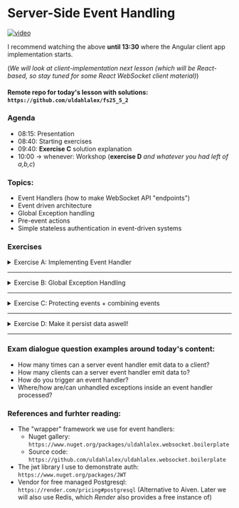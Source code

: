 
# Server-Side Event Handling

[![video](https://img.youtube.com/vi/nKCCoZmV2ls/0.jpg)](https://youtu.be/nKCCoZmV2ls)

I recommend watching the above **until 13:30** where the Angular client app implementation starts. 

(*We will look at client-implementation next lesson (which will be React-based, so stay tuned for some React WebSocket client material)*)

#### Remote repo for today's lesson with solutions: `https://github.com/uldahlalex/fs25_5_2`



### Agenda

- 08:15: Presentation
- 08:40: Starting exercises
- 09:40: **Exercise C** solution explanation
- 10:00 -> whenever: Workshop (**exercise D** *and whatever you had left of a,b,c*)

### Topics:

- Event Handlers (how to make WebSocket API "endpoints")
- Event driven architecture
- Global Exception handling
- Pre-event actions
- Simple stateless authentication in event-driven systems

### Exercises


<!-- #region ex A -->

<details>
    <summary>Exercise A: Implementing Event Handler</summary>


<div style="margin: 20px; padding: 5px;  box-shadow: 10px 10px 10px grey;">


#### Task
The WebSocket API should be able to trigger different server events based on an "eventType" property in the JSON DTO sent to the API.
The goal is: **Send a DTO to the API representing some sort of chat message**. The API must the send a **success message back to the client** AND **broadcast the message to all other clients**.

#### Instructions

I recommend you follow the instructions in this documentation to set up an event handler thus making the API capable of having different "events": `https://github.com/uldahlalex/uldahlalex.websocket.boilerplate/blob/master/README.md`

Building the event handlers is based on the today's video material, so if you want a live demo, you can watch the video first.

#### How to test it:

You can test the API with the Postman Desktop client. I have an example WebSocket connection + message in my Fullstack 2025 workspace: `https://www.postman.com/uldahlalexteam/fullstack-2025-workspace/ws-raw-request/678e3e5669c951396fd62e94`

This should be the result:
![image.png](image.png)


</div>
</details>

<!-- #endregion ex A -->
_________

<!-- #region ex B -->

<details>
    <summary>Exercise B: Global Exception Handling</summary>


<div style="margin: 20px; padding: 5px;  box-shadow: 10px 10px 10px grey;">

#### Task
Make a global exception handler. 
This means **any unhandled exceptions** within event handler methods will be handled by a single exception handler. 

(this is basically just a try-catch block)

#### Instructions

Wrap the "CallEventHandler()" method call in a try-catch block. The exception handler should be capable of the following:
- Returning a response DTO to the appropriate client *(tip: make a class extending BaseDto called ServerSendsErrorMessage for this)*
- Logging relevant details server-side 

The relevant code to make the global exception handling block is:

```cs
//this is inside Program.cs where you set up the WebSocket server and listen for client messges:
    socket.OnMessage = message =>
    {
        Task.Run(async () =>
        {
            try
            {
                await app.CallEventHandler(socket, message);
            }
            catch (Exception e)
            {
                //This is where you build the global exception handling logic
            }
        });
    };
```

#### How to test it:

Try throwing an exception in an event handler to trigger this exception with Postman:

![alt text](image-1.png)

</div>
</details>

<!-- #endregion ex B -->
_________

<!-- #region ex C -->

<details>
    <summary>Exercise C: Protecting events + combining events</summary>


<div style="margin: 20px; padding: 5px;  box-shadow: 10px 10px 10px grey;">


### Task:
It should be possible to use an event to issue a JWT and then verify JWT's in events when we need to authenticate the client

### Instructions:

1. Make an event for issuing a JWT to a client upon valid sign in. Use this file for easy security boilerplate: 

`https://github.com/uldahlalex/fs25_5_2/blob/main/ExerciseCSolution/SecurityService.cs` 

I use this Nuget for JWT in my .csproj file which is required for the above code:

```xml
    <PackageReference Include="JWT" Version="11.0.0" />
```

2. Make an event which is "protected" (a valid JWT is required).
3. If a valid JWT is not attached to the DTO when reaching a "protected event", throw an exception and let the global exception handler do its job

Note: Postman Workspaces have a tendency to remove JWT's because they deem them as "leaked secrets", but this is how it looks when I send a valid dto:

![alt text](image-2.png)

</div>
</details>

<!-- #endregion ex C -->

_________


<!-- #region ex D -->

<details>
    <summary>Exercise D: Make it persist data aswell!</summary>


<div style="margin: 20px; padding: 5px;  box-shadow: 10px 10px 10px grey;">


### Task:
Add connection from your API to a Postgres database (or whatever other RDBMS you want to) with Entity Framework. Make some CRUD operations with Event Handlers.

*(Tip: Connecting to DB is still just "AddDbContext()" inside Program.cs and using your constructor in your event handler to require an instance of your dbcontext - just like last semester)*


</div>
</details>

<!-- #endregion ex D -->



_______

### Exam dialogue question examples around today's content:
- How many times can a server event handler emit data to a client?
- How many clients can a server event handler emit data to?
- How do you trigger an event handler? 
- Where/how are/can unhandled exceptions inside an event handler processed?

### References and furhter reading:
- The "wrapper" framework we use for event handlers: 
    - Nuget gallery: `https://www.nuget.org/packages/uldahlalex.websocket.boilerplate`
    - Source code: `https://github.com/uldahlalex/uldahlalex.websocket.boilerplate`
- The jwt library I use to demonstrate auth: `https://www.nuget.org/packages/JWT`
- Vendor for free managed Postgresql: `https://render.com/pricing#postgresql` (Alternative to Aiven. Later we will also use Redis, which *Render* also provides a free instance of)